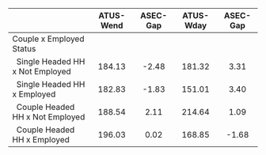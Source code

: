 
|                      |    ATUS-Wend |     ASEC-Gap |    ATUS-Wday |     ASEC-Gap |
| -------------------- | :----------: | :----------: | :----------: | :----------: |
| Couple x Employed Status |              |              |              |              |
| &nbsp;&nbsp;Single Headed HH x Not Employed |       184.13 |        -2.48 |       181.32 |         3.31 |
| &nbsp;&nbsp;Single Headed HH x Employed |       182.83 |        -1.83 |       151.01 |         3.40 |
| &nbsp;&nbsp;Couple Headed HH x Not Employed |       188.54 |         2.11 |       214.64 |         1.09 |
| &nbsp;&nbsp;Couple Headed HH x Employed |       196.03 |         0.02 |       168.85 |        -1.68 |

